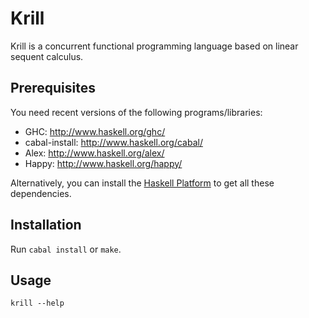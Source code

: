 # Krill

Krill is a concurrent functional programming language based on linear sequent calculus.


## Prerequisites

You need recent versions of the following programs/libraries:

* GHC:           http://www.haskell.org/ghc/
* cabal-install: http://www.haskell.org/cabal/
* Alex:          http://www.haskell.org/alex/
* Happy:         http://www.haskell.org/happy/

Alternatively, you can install the [Haskell Platform](https://www.haskell.org/platform/) to get all these dependencies.


## Installation

Run `cabal install` or `make`.


## Usage

```
krill --help
```


